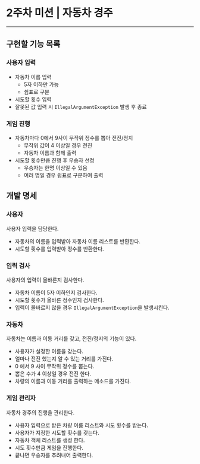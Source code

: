 2주차 미션 | 자동차 경주
=====================
---------------------

## 구현할 기능 목록
### 사용자 입력
* 자동차 이름 입력
  + 5자 이하만 가능
  + 쉼표로 구분
* 시도할 횟수 입력
* 잘못된 값 입력 시 `IllegalArgumentException` 발생 후 종료
### 게임 진행
* 자동차마다 0에서 9사이 무작위 정수를 뽑아 전진/정지
  + 무작위 값이 4 이상일 경우 전진
  + 자동차 이름과 함께 출력
* 시도할 횟수만큼 진행 후 우승자 선정
  + 우승자는 한명 이상일 수 있음
  + 여러 명일 경우 쉼표로 구분하여 출력

## 개발 명세
### 사용자
사용자 입력을 담당한다.
* 자동차의 이름을 입력받아 자동차 이름 리스트를 반환한다.
* 시도할 횟수를 입력받아 정수를 반환한다.

### 입력 검사
사용자의 입력이 올바른지 검사한다.
* 자동차 이름이 5자 이하인지 검사한다.
* 시도할 횟수가 올바른 정수인지 검사한다.
* 입력이 올바르지 않을 경우 `IllegalArgumentException`을 발생시킨다.

### 자동차
자동차는 이름과 이동 거리를 갖고, 전진/정지의 기능이 있다.
* 사용자가 설정한 이름을 갖는다.
* 얼마나 전진 했는지 알 수 있는 거리를 가진다.
* 0 에서 9 사이 무작위 정수를 뽑는다.
* 뽑은 수가 4 이상일 경우 전진 한다.
* 차량의 이름과 이동 거리를 출력하는 메소드를 가진다.
 
### 게임 관리자
자동차 경주의 진행을 관리한다.
* 사용자 입력으로 받은 차량 이름 리스트와 시도 횟수를 받는다.
* 사용자가 지정한 시도할 횟수를 갖는다.
* 자동차 객체 리스트를 생성 한다.
* 시도 횟수만큼 게임을 진행한다.
* 끝나면 우승자를 추려내어 출력한다.